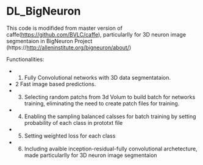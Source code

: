 # DL_BigNeuron
This code is modifided from master version of caffe(https://github.com/BVLC/caffe), particularlly for 3D neuron image segmentaion in BigNeuron Project (https://http://alleninstitute.org/bigneuron/about/)

Functionalities:
- 1. Fully Convolutional  networks  with 3D data segmentataion.
- 2  Fast image based predictions.
- 3. Selecting random patchs from 3d Volum  to build batch for networks training, eliminating the need to create patch files for training.
- 4. Enabling the sampling  balanced calsses for batch training by setting probability of each class in prototxt file
- 5. Setting weighted loss for each class
- 6. Including avaible inception-residual-fully convolutional archetecture, made particularlly for 3D neuron image segmentaion
